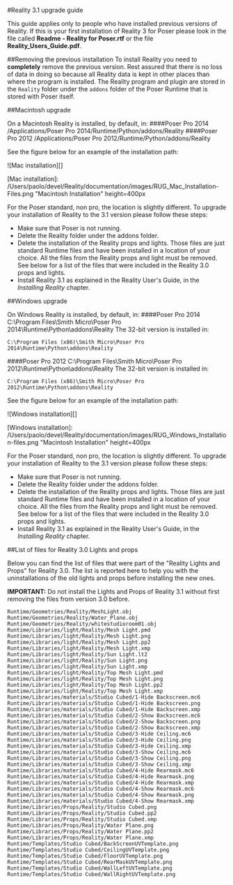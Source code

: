 #Reality 3.1 upgrade guide

This guide applies only to people who have installed previous versions of Reality. If this is your first installation of Reality 3 for Poser please look in the file called **Readme - Reality for Poser.rtf** or the file **Reality_Users_Guide.pdf**.

##Removing the previous installation
To install Reality you need to **completely** remove the previous version. Rest assured that there is no loss of data in doing so because all Reality data is kept in other places than where the program is installed. The Reality program and plugin are stored in the `Reality` folder under the `addons` folder of the Poser Runtime that is stored with Poser itself.

##Macintosh upgrade
 
On a Macintosh Reality is installed, by default, in:
####Poser Pro 2014
     /Applications/Poser Pro 2014/Runtime/Python/addons/Reality 
####Poser Pro 2012
    /Applications/Poser Pro 2012/Runtime/Python/addons/Reality 

See the figure below for an example of the installation path:

![Mac installation][]

[Mac installation]: /Users/paolo/devel/Reality/documentation/images/RUG_Mac_Installation-Files.png "Macintosh Installation" height=400px

For the Poser standard, non pro, the location is slightly different.
To upgrade your installation of Reality to the 3.1 version please follow these steps:

- Make sure that Poser is not running.
- Delete the Reality folder under the addons folder.
- Delete the installation of the Reality props and lights. Those files are just standard Runtime files and have been installed in a location of your choice. All the files from the Reality props and light must be removed. See below for a list of the files that were included in the Reality 3.0 props and lights.
- Install Reality 3.1 as explained in the Reality User's Guide, in the *Installing Reality* chapter.

##Windows upgrade
 
On Windows Reality is installed, by default, in:
####Poser Pro 2014
    C:\Program Files\Smith Micro\Poser Pro 2014\Runtime\Python\addons\Reality
The 32-bit version is installed in:

    C:\Program Files (x86)\Smith Micro\Poser Pro 2014\Runtime\Python\addons\Reality
 
####Poser Pro 2012 
    C:\Program Files\Smith Micro\Poser Pro 2012\Runtime\Python\addons\Reality
 The 32-bit version is installed in:
 
    C:\Program Files (x86)\Smith Micro\Poser Pro 2012\Runtime\Python\addons\Reality

See the figure below for an example of the installation path:

![Windows installation][]

[Windows installation]: /Users/paolo/devel/Reality/documentation/images/RUG_Windows_Installation-files.png "Macintosh Installation" height=400px

For the Poser standard, non pro, the location is slightly different.
To upgrade your installation of Reality to the 3.1 version please follow these steps:

- Make sure that Poser is not running.
- Delete the Reality folder under the addons folder.
- Delete the installation of the Reality props and lights. Those files are just standard Runtime files and have been installed in a location of your choice. All the files from the Reality props and light must be removed. See below for a list of the files that were included in the Reality 3.0 props and lights.
- Install Reality 3.1 as explained in the Reality User's Guide, in the *Installing Reality* chapter.


##List of files for Reality 3.0 Lights and props

Below you can find the list of files that were part of the "Reality Lights and Props" for Reality 3.0. The list is reported here to help you with the uninstallations of the old lights and props before installing the new ones. 

**IMPORTANT:** Do not install the Lights and Props of Reality 3.1 without first removing the files from version 3.0 before.

    Runtime/Geometries/Reality/MeshLight.obj
    Runtime/Geometries/Reality/Water_Plane.obj
    Runtime/Geometries/Reality/whitestudioroom01.obj
    Runtime/Libraries/light/Reality/Mesh Light.pmd
    Runtime/Libraries/light/Reality/Mesh Light.png
    Runtime/Libraries/light/Reality/Mesh Light.pp2
    Runtime/Libraries/light/Reality/Mesh Light.xmp
    Runtime/Libraries/light/Reality/Sun Light.lt2
    Runtime/Libraries/light/Reality/Sun Light.png
    Runtime/Libraries/light/Reality/Sun Light.xmp
    Runtime/Libraries/light/Reality/Top Mesh Light.pmd
    Runtime/Libraries/light/Reality/Top Mesh Light.png
    Runtime/Libraries/light/Reality/Top Mesh Light.pp2
    Runtime/Libraries/light/Reality/Top Mesh Light.xmp
    Runtime/Libraries/materials/Studio Cubed/1-Hide Backscreen.mc6
    Runtime/Libraries/materials/Studio Cubed/1-Hide Backscreen.png
    Runtime/Libraries/materials/Studio Cubed/1-Hide Backscreen.xmp
    Runtime/Libraries/materials/Studio Cubed/2-Show Backscreen.mc6
    Runtime/Libraries/materials/Studio Cubed/2-Show Backscreen.png
    Runtime/Libraries/materials/Studio Cubed/2-Show Backscreen.xmp
    Runtime/Libraries/materials/Studio Cubed/3-Hide Ceiling.mc6
    Runtime/Libraries/materials/Studio Cubed/3-Hide Ceiling.png
    Runtime/Libraries/materials/Studio Cubed/3-Hide Ceiling.xmp
    Runtime/Libraries/materials/Studio Cubed/3-Show Ceiling.mc6
    Runtime/Libraries/materials/Studio Cubed/3-Show Ceiling.png
    Runtime/Libraries/materials/Studio Cubed/3-Show Ceiling.xmp
    Runtime/Libraries/materials/Studio Cubed/4-Hide Rearmask.mc6
    Runtime/Libraries/materials/Studio Cubed/4-Hide Rearmask.png
    Runtime/Libraries/materials/Studio Cubed/4-Hide Rearmask.xmp
    Runtime/Libraries/materials/Studio Cubed/4-Show Rearmask.mc6
    Runtime/Libraries/materials/Studio Cubed/4-Show Rearmask.png
    Runtime/Libraries/materials/Studio Cubed/4-Show Rearmask.xmp
    Runtime/Libraries/Props/Reality/Studio Cubed.png
    Runtime/Libraries/Props/Reality/Studio Cubed.pp2
    Runtime/Libraries/Props/Reality/Studio Cubed.xmp
    Runtime/Libraries/Props/Reality/Water Plane.png
    Runtime/Libraries/Props/Reality/Water Plane.pp2
    Runtime/Libraries/Props/Reality/Water Plane.xmp
    Runtime/Templates/Studio Cubed/BackScreenUVTemplate.png
    Runtime/Templates/Studio Cubed/CeilingUVTemplate.png
    Runtime/Templates/Studio Cubed/FloorUVTemplate.png
    Runtime/Templates/Studio Cubed/RearMaskUVTemplate.png
    Runtime/Templates/Studio Cubed/WallLeftUVTemplate.png
    Runtime/Templates/Studio Cubed/WallRightUVTemplate.png